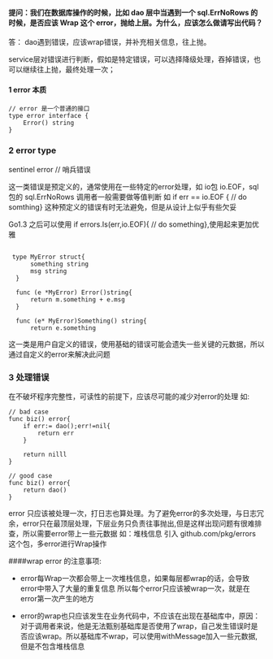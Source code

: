 #### 提问：我们在数据库操作的时候，比如 dao 层中当遇到一个 sql.ErrNoRows 的时候，是否应该 Wrap 这个 error，抛给上层。为什么，应该怎么做请写出代码？


答：
dao遇到错误，应该wrap错误，并补充相关信息，往上抛。

service层对错误进行判断，假如是特定错误，可以选择降级处理，吞掉错误，也可以继续往上抛，最终处理一次；

#### 1 error 本质
```
// error 是一个普通的接口
type error interface {
	Error() string
}
```

### 2 error type
sentinel error // 哨兵错误

这一类错误是预定义的，通常使用在一些特定的error处理，如 io包 io.EOF，sql包的 sql.ErrNoRows
调用者一般需要做等值判断 如 if err == io.EOF { // do somthing}
 这种预定义的错误有时无法避免，但是从设计上似乎有些欠妥
    
Go1.3 之后可以使用 if errors.Is(err,io.EOF){ // do something},使用起来更加优雅

```

 type MyError struct{
      something string
      msg string
  }
  
  func (e *MyError) Error()string{
      return m.something + e.msg
  }
  
  func (e* MyError)Something() string{
      return e.something
```  

这一类是用户自定义的错误，使用基础的错误可能会遗失一些关键的元数据，所以通过自定义的error来解决此问题


### 3 处理错误

在不破坏程序完整性，可读性的前提下，应该尽可能的减少对error的处理 如:
```
// bad case
func biz() error{
    if err:= dao();err!=nil{
        return err
    }
        
    return nilll
} 
    
// good case
func biz() error{
    return dao()
}  
```

error 只应该被处理一次，打日志也算处理。为了避免error的多次处理，与日志冗余，error只在最顶层处理，下层业务只负责往事抛出,但是这样出现问题有很难排查，所以需要error带上一些元数据 如：堆栈信息
引入 github.com/pkg/errors 这个包，多error进行Wrap操作

####wrap error 的注意事项:
- error每Wrap一次都会带上一次堆栈信息，如果每层都wrap的话，会导致error中带入了大量的重复信息
    所以每个error只应该被wrap一次，就是在error第一次产生的地方
    
- error的wrap也只应该发生在业务代码中，不应该在出现在基础库中，原因：对于调用者来说，他是无法甄别基础库是否使用了wrap，自己发生错误时是否应该wrap。所以基础库不wrap，可以使用withMessage加入一些元数据,
但是不包含堆栈信息
    